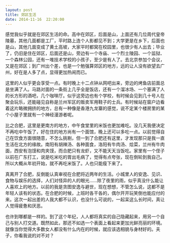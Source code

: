 ```yaml
---
layout: post
title: 郊区生活
date: 2014-11-16  22:20:00
---
```


感觉我似乎就是在郊区生活的命。高中在郊区，后面是山，上面还有几位周代皇帝陵墓，其他几面都是工厂，平时路上连个人影都见不到；大学更是在乡下，后面也是山，其他几面变成了黄土高坡，大家平时都窝在校园里，也很少有人出去；毕业了，仍旧是住在郊区，后面还是山，旁边有一个寺庙、一个烈士陵园、一个监狱、一个森林公园，还有一堆技术学校的小孩子，至少是有人了。去北京参加个会议，又是在郊区；到广州出个差，也是一个勉强算郊区的地方，远的让人没有欲望去广州，好在是人多了点，显得更加热闹而已。

<!--more-->
这里的人似乎更会享受一点。有时晚上十二点钟从网吧出来，旁边的烤鱼店前面总是坐满了人。马路对面的一条街上几乎全是饭店，还有一个溜冰场、一个塞满了人的长方形的酒吧，几个咖啡厅。似乎这旁边也有个学校，有时候会见到几十号人在聚会玩乐，还能碰见自称是兰州军区的贩卖军用鞋子的士兵。有时候站在窗户边看着这片略微拥挤的地方，总有一种像是香港九龙寨的感觉，说不定某个楼房里的某个小屋子里就有一个神经漫游者呢。

比之合肥，这里是更南方的地方，中午食堂里的米饭也更加难吃。没几天我便决定不再吃中午饭了，好在住的地方尚有一个面馆，晚上还可以多吃一点。以前觉得自己在饮食方面很随意，不怎么挑剔，但一到了合肥还有这里，才发现那只是我一直生活在北方的缘故。南阳有胡辣汤、各种面食，洛阳有牛肉汤、烩菜，兰州有牛肉面，西安有泡馍和肉夹馍，而合肥只有龙虾，又不能天天当饭吃。家里有一个侄子以前在广东打工，说是吃米吃的胃出毛病了，觉得有点夸张，现在倒轮到我自己。所以大概从年初开始，就不再吃米饭了。人也只能瘦下来了。

真离开了合肥，反倒能认真审视在合肥将近两年的生活。小城里人的安逸、见识、食物与娱乐的选择，人们对怪异的人的眼光……除了夜里的雨，似乎真没什么能让人喜欢上的地方。以前的我是贪图安逸与避世，现在想想，不管怎么说，这都不是年轻人该有的状态。在合肥的时候，上班时各干各的，偶尔开开玩笑倒也能应付的来。这次一起出差的人我大都不认识，也没什么可说的，一起呆这么长时间，真让人觉得疲惫和厌恶。

也许到哪都是一样的。到了这个年纪，人人都将真实的自己隐藏起来，用另一个自己与别人打交道。既然如此，那还不如选一个表面上看起来更加光鲜亮丽的环境。就像当你觉得大多数女人都没有什么内在的时候，就应该选相貌与身材好的。夫子，你看我说的对不对？
